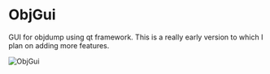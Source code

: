 # ObjGui
GUI for objdump using qt framework. This is a really early version to which I plan on adding more features.

![ObjGui](https://github.com/jubal-R/ObjGui/blob/master/Screenshots/objGui.png)
